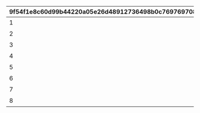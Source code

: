 |9f54f1e8c60d99b44220a05e26d48912736498b0c7697697084bdc34d54a1323|8429347295bae0532a4dd30dc8de86428cbcdf4bd386dcbbedb76413207331e9|e88c6e6afcaebb676d49de6700c605565cb9622649c8854cd6c2af0d2fafed42|7a07fbaccbfc353979120d7a2ce38a0ac425f70363c86010d095bd85e5432f24|925825868a322dea3a841bb2fb39d76cd07cec92c8ffc57fe8ad3927d52649e9|93f20a4a28dc890bbba64e063d2b21bc8d6678e192fceb88e41792167b9aa88e|82e5cad0739bf55f60e836613aa651984c44e83b02833af99926eb4134bdd1c1|f6d1fa191a3a1543d3c0495dfcb7f50a010195cd293fbf88cb8a40fa9e9c8773|a734c9a3c05c45bfbbb293dad43975ed9029aeb9fe40781890f05529f4605f6f|
| --- | --- | --- | --- | --- | --- | --- | --- | --- |
|1|1002|0|1|4007001|2024/04/01|2024/04/01 23:59:59|2024/04/02|兰德索尔之战|
|2|1002|1002001|0|0|2024/04/01|2024/04/01 23:59:59|2024/04/02|兰德索尔之战|
|3|1002|0|2|4007001|2024/04/01|2024/04/01 23:59:59|0|兰德索尔之战|
|4|1002|0|0|4007002|2024/04/01|2024/04/01 23:59:59|0|兰德索尔之战|
|5|1002|0|0|4007003|2024/04/01|2024/04/01 23:59:59|0|兰德索尔之战|
|6|1002|0|0|4007004|2024/04/01|2024/04/01 23:59:59|0|兰德索尔之战|
|7|1002|0|0|0|2024/04/01|2024/04/01 23:59:59|2024/04/02|兰德索尔之战|
|8|1002|0|0|4007005|2024/04/01|2024/04/01 23:59:59|0|兰德索尔之战|